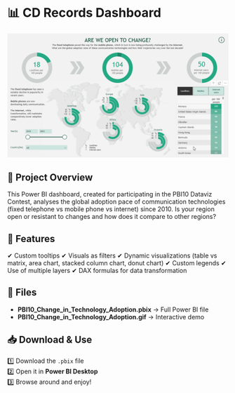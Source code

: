 # 📊 CD Records Dashboard

![Dashboard Preview](PBI10_Change_in_Technology_Adoption.gif)

## 📝 Project Overview
This Power BI dashboard, created for participating in the PBI10 Dataviz Contest, analyses the global adoption pace of communication technologies (fixed telephone vs mobile phone vs internet) since 2010. Is your region open or resistant to changes and how does it compare to other regions?

## 📌 Features
✔ Custom tooltips
✔ Visuals as filters 
✔ Dynamic visualizations (table vs matrix, area chart, stacked column chart, donut chart)
✔ Custom legends
✔ Use of multiple layers
✔ DAX formulas for data transformation

## 📂 Files
- **PBI10_Change_in_Technology_Adoption.pbix** → Full Power BI file
- **PBI10_Change_in_Technology_Adoption.gif** → Interactive demo

## 📥 Download & Use
1️⃣ Download the `.pbix` file  
2️⃣ Open it in **Power BI Desktop**  
3️⃣ Browse around and enjoy!
